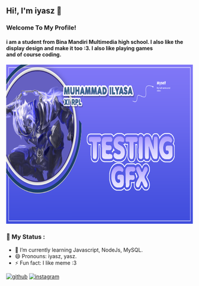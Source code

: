## Hi!, I'm iyasz 👋
### Welcome To My Profile!
#### i am a student from Bina Mandiri Multimedia high school. I also like the display design and make it too :3. I also like playing games <br> and of course coding.

<img src="bg.png" width="900" height="430">

### 💬 My Status :

- 🌱 I’m currently learning Javascript, NodeJs, MySQL. 
- 😄 Pronouns: iyasz, yasz. 
- ⚡ Fun fact: I like meme :3

[<img src='https://cdn.jsdelivr.net/npm/simple-icons@3.0.1/icons/github.svg' alt='github' height='33'>](https://github.com/iyasz)  [<img src='https://cdn.jsdelivr.net/npm/simple-icons@3.0.1/icons/instagram.svg' alt='instagram' height='33'>](https://www.instagram.com/yaszavellia/)   
